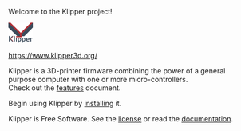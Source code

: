 Welcome to the Klipper project!

[![Klipper](docs/img/klipper-logo-small.png)](https://www.klipper3d.org/)

https://www.klipper3d.org/

Klipper is a 3D-printer firmware combining the power of a general \
purpose computer with one or more micro-controllers. \
Check out the [features](https://www.klipper3d.org/Features.html) document.

Begin using Klipper by [installing](https://www.klipper3d.org/Installation.html) it.

Klipper is Free Software. See the [license](COPYING) or read the
[documentation](https://www.klipper3d.org/Overview.html).
